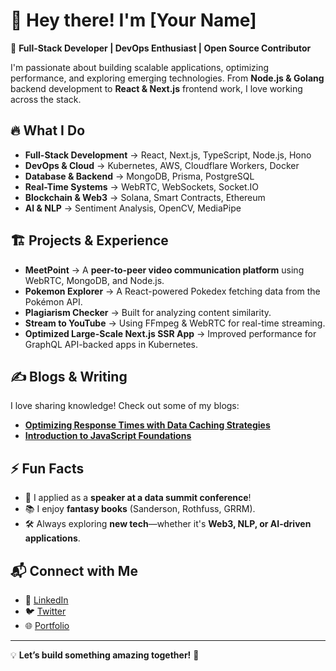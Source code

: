 
# 👋 Hey there! I'm [Your Name]  

🚀 **Full-Stack Developer | DevOps Enthusiast | Open Source Contributor**  

I'm passionate about building scalable applications, optimizing performance, and exploring emerging technologies. From **Node.js & Golang** backend development to **React & Next.js** frontend work, I love working across the stack.  

## 🔥 What I Do  
- **Full-Stack Development** → React, Next.js, TypeScript, Node.js, Hono  
- **DevOps & Cloud** → Kubernetes, AWS, Cloudflare Workers, Docker  
- **Database & Backend** → MongoDB, Prisma, PostgreSQL  
- **Real-Time Systems** → WebRTC, WebSockets, Socket.IO  
- **Blockchain & Web3** → Solana, Smart Contracts, Ethereum  
- **AI & NLP** → Sentiment Analysis, OpenCV, MediaPipe  

## 🏗️ Projects & Experience  
- **MeetPoint** → A **peer-to-peer video communication platform** using WebRTC, MongoDB, and Node.js.  
- **Pokemon Explorer** → A React-powered Pokedex fetching data from the Pokémon API.  
- **Plagiarism Checker** → Built for analyzing content similarity.  
- **Stream to YouTube** → Using FFmpeg & WebRTC for real-time streaming.  
- **Optimized Large-Scale Next.js SSR App** → Improved performance for GraphQL API-backed apps in Kubernetes.  

## ✍️ Blogs & Writing  
I love sharing knowledge! Check out some of my blogs:  
- **[Optimizing Response Times with Data Caching Strategies](#)**  
- **[Introduction to JavaScript Foundations](#)**  

## ⚡ Fun Facts  
- 🎤 I applied as a **speaker at a data summit conference**!  
- 📚 I enjoy **fantasy books** (Sanderson, Rothfuss, GRRM).  
- 🛠️ Always exploring **new tech**—whether it's **Web3, NLP, or AI-driven applications**.  

## 📬 Connect with Me  
- 🔗 [LinkedIn](#)  
- 🐦 [Twitter](#)  
- 🌐 [Portfolio](#)  

---

💡 **Let’s build something amazing together!** 🚀  
